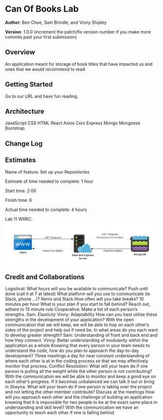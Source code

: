 # Can Of Books Lab

**Author**: Ben Choe, Sam Brindle, and Vinny Shipley

**Version**: 1.0.0 (increment the patch/fix version number if you make more commits past your first submission)

## Overview
<!-- Provide a high level overview of what this application is and why you are building it, beyond the fact that it's an assignment for this class. (i.e. What's your problem domain?) -->
An application meant for storage of book titles that have impacted us and ones that we would recommend to read.

## Getting Started
<!-- What are the steps that a user must take in order to build this app on their own machine and get it running? -->
Go to our URL and have fun reading.

## Architecture
<!-- Provide a detailed description of the application design. What technologies (languages, libraries, etc) you're using, and any other relevant design information. -->
JavaScript
CSS
HTML
React
Axios
Cors
Express
Mongo
Mongoose
Bootstrap

## Change Log
<!-- Use this area to document the iterative changes made to your application as each feature is successfully implemented. Use time stamps. Here's an example:

01-01-2001 4:59pm - Application now has a fully-functional express server, with a GET route for the location resource. -->

## Estimates
<!-- See below -->
Name of feature: Set up your Repositories

Estimate of time needed to complete: 1 hour

Start time: 2:00

Finish time: 6

Actual time needed to complete: 4 hours

Lab 11 WRRC: ![WRRC Lab 11](wrrc-lab-11.png)

## Credit and Collaborations
<!-- Give credit (and a link) to other people or resources that helped you build this application. -->

Logistical:
What hours will you be available to communicate?  Push until done (call it at 7 at latest)
What platform will you use to communicate (ie. Slack, phone …)? Remo and Slack
How often will you take breaks? 10 minutes per hour
What is your plan if you start to fall behind? Reach out, adhere to 15 minute rule
Cooperative:
Make a list of each person’s strengths. Sam: Elasticity Vinny: Adaptability
How can you best utilize these strengths in the development of your application? With the open communication that we will keep, we will be able to hop on each other’s sides of the project and help out if need be.
In what areas do you each want to develop greater strength? Sam: Understanding of front and back end and how they connect. Vinny: Better understanding of modularity within the application as a whole
Knowing that every person in your team needs to understand the code, how do you plan to approach the day-to-day development? Three meetings a day for near constant understanding of where each other is at in the coding process so that we may effectively monitor that process.
Conflict Resolution:
What will your team do if one person is pulling all the weight while the other person is not contributing? With the communication we will be able to monitor and keep a good eye on each other’s progress. If it becomes unbalanced we can talk it out or bring in Sheyna.
What will your team do if one person is taking over the project and not letting the other member contribute? Discuss at the meetings
How will you approach each other and the challenge of building an application knowing that it is impossible for two people to be at the exact same place in understanding and skill level? With the communication we have an opportunity to teach each other if one is falling behind